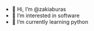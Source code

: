 - 👋 Hi, I’m @zakiaburas
- 👀 I’m interested in software
- 🌱 I’m currently learning python

<!---
zakiaburas/zakiaburas is a ✨ special ✨ repository because its `README.md` (this file) appears on your GitHub profile.
You can click the Preview link to take a look at your changes.
--->
